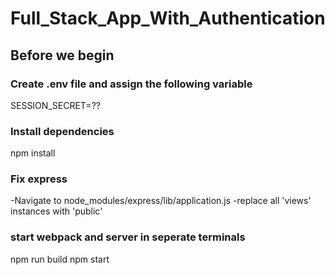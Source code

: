 # Full_Stack_App_With_Authentication

  ## Before we begin
  ### Create .env file and assign the following variable
  SESSION_SECRET=??

  ### Install dependencies
  npm install

  ### Fix express
  -Navigate to node_modules/express/lib/application.js
  -replace all 'views' instances with 'public'

  ### start webpack and server in seperate terminals
  npm run build
  npm start